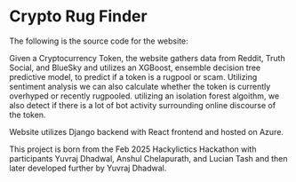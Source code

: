 # Crypto Rug Finder
The following is the source code for the website: 

Given a Cryptocurrency Token, the website gathers data from Reddit, Truth Social, and BlueSky and utilizes an XGBoost, ensemble decision tree predictive model, to predict if a token is a rugpool or scam. Utilizing sentiment analysis we can also calculate whether the token is currently overhyped or recently rugpooled. utilizing an isolation forest algoithm, we also detect if there is a lot of bot activity surrounding online discourse of the token.

Website utilizes Django backend with React frontend and hosted on Azure.

This project is born from the Feb 2025 Hackylictics Hackathon with participants Yuvraj Dhadwal, Anshul Chelapurath, and Lucian Tash and then later developed further by Yuvraj Dhadwal.
